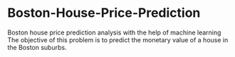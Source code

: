  # Boston-House-Price-Prediction
Boston house price prediction analysis with the help of machine learning The objective of this problem is to predict the monetary value of a house in the Boston suburbs.


